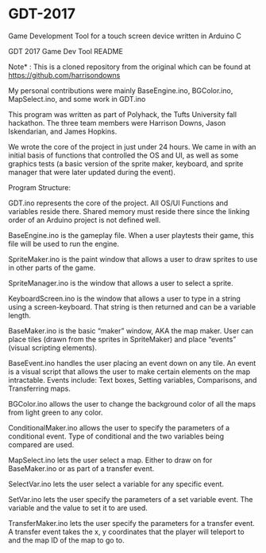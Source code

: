 # GDT-2017
Game Development Tool for a touch screen device written in Arduino C

GDT 2017 
Game Dev Tool README

Note* : This is a cloned repository from the original which can be found at https://github.com/harrisondowns

My personal contributions were mainly BaseEngine.ino, BGColor.ino, MapSelect.ino, and some work in GDT.ino

This program was written as part of Polyhack, the Tufts University fall hackathon. The three team members were Harrison Downs, Jason Iskendarian, and James Hopkins.

We wrote the core of the project in just under 24 hours. We came in with an initial basis of functions that controlled the OS and UI, as well as some graphics tests (a basic version of the sprite maker, keyboard, and sprite manager that were later updated during the event). 

Program Structure:

GDT.ino represents the core of the project. All OS/UI Functions and variables reside there. Shared memory must reside there since the linking order of an Arduino project is not defined well.

BaseEngine.ino is the gameplay file. When a user playtests their game, this file will be used to run the engine.

SpriteMaker.ino is the paint window that allows a user to draw sprites to use in other parts of the game.

SpriteManager.ino is the window that allows a user to select a sprite.

KeyboardScreen.ino is the window that allows a user to type in a string using a screen-keyboard. That string is then returned and can be a variable length.

BaseMaker.ino is the basic “maker” window, AKA the map maker. User can place tiles (drawn from the sprites in SpriteMaker) and place “events” (visual scripting elements).

BaseEvent.ino handles the user placing an event down on any tile. An event is a visual script that allows the user to make certain elements on the map intractable. Events include: Text boxes, Setting variables, Comparisons, and Transferring maps.

BGColor.ino allows the user to change the background color of all the maps from light green to any color.

ConditionalMaker.ino allows the user to specify the parameters of a conditional event. Type of conditional and the two variables being compared are used.

MapSelect.ino lets the user select a map. Either to draw on for BaseMaker.ino or as part of a transfer event.

SelectVar.ino lets the user select a variable for any specific event.

SetVar.ino lets the user specify the parameters of a set variable event. The variable and the value to set it to are used.

TransferMaker.ino lets the user specify the parameters for a transfer event. A transfer event takes the x, y coordinates that the player will teleport to and the map ID of the map to go to.

